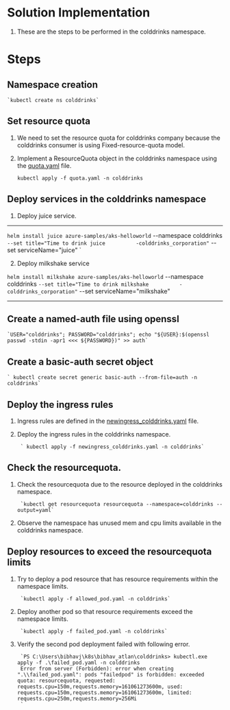 # Solution Implementation
1. These are the steps to be performed in the colddrinks namespace.

# Steps
## Namespace creation
    `kubectl create ns colddrinks`

## Set resource quota
1. We need to set the resource quota for colddrinks company because the colddrinks consumer is using Fixed-resource-quota model.
2. Implement a ResourceQuota object in the colddrinks namespace using the [quota.yaml](quota.yaml) file.

    `kubectl apply -f quota.yaml -n colddrinks`

## Deploy services in the colddrinks namespace
1. Deploy juice service.
----
`
helm install juice azure-samples/aks-helloworld `
    --namespace colddrinks `
    --set title="Time to drink juice          -colddrinks_corporation" `
    --set serviceName="juice"
`

2. Deploy milkshake service

`
helm install milkshake azure-samples/aks-helloworld `
    --namespace colddrinks `
    --set title="Time to drink milkshake          -colddrinks_corporation" `
    --set serviceName="milkshake"

----

## Create a named-auth file using openssl

    `USER="colddrinks"; PASSWORD="colddrinks"; echo "${USER}:$(openssl passwd -stdin -apr1 <<< ${PASSWORD})" >> auth`

## Create a basic-auth secret object
    ` kubectl create secret generic basic-auth --from-file=auth -n colddrinks`

## Deploy the ingress rules
1. Ingress rules are defined in the [newingress_colddrinks.yaml](newingress_colddrinks.yaml) file.
2. Deploy the ingress rules in the colddrinks namespace.

        ` kubectl apply -f newingress_colddrinks.yaml -n colddrinks`

## Check the resourcequota.
1. Check the resourcequota due to the resource deployed in the colddrinks namespace.

        `kubectl get resourcequota resourcequota --namespace=colddrinks --output=yaml`
2. Observe the namespace has unused mem and cpu limits available in the colddrinks namespace.

## Deploy resources to exceed the resourcequota limits
1. Try to deploy a pod resource that has resource requirements within the namespace limits. 

        `kubectl apply -f allowed_pod.yaml -n colddrinks`

2. Deploy another pod so that resource requirements exceed the namespace limits.

        `kubectl apply -f failed_pod.yaml -n colddrinks`
        
3. Verify the second pod deployment failed with following error.

        `PS C:\Users\bibhavj\k8s\bibhav_atlan\colddrinks> kubectl.exe apply -f .\failed_pod.yaml -n colddrinks
        Error from server (Forbidden): error when creating ".\\failed_pod.yaml": pods "failedpod" is forbidden: exceeded quota: resourcequota, requested: requests.cpu=150m,requests.memory=161061273600m, used: requests.cpu=150m,requests.memory=161061273600m, limited: requests.cpu=250m,requests.memory=256Mi
        `
